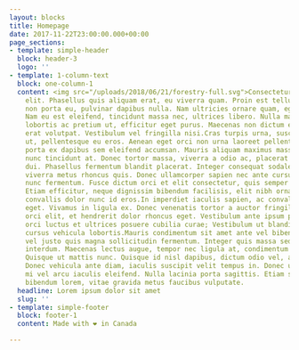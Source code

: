 ```yaml
---
layout: blocks
title: Homepage
date: 2017-11-22T23:00:00.000+00:00
page_sections:
- template: simple-header
  block: header-3
  logo: ''
- template: 1-column-text
  block: one-column-1
  content: <img src="/uploads/2018/06/21/forestry-full.svg">Consectetur adipiscing
    elit. Phasellus quis aliquam erat, eu viverra quam. Proin est tellus, eleifend
    non porta eu, pulvinar dapibus nulla. Nam ultricies ornare quam, eget mattis turpis.
    Nam eu est eleifend, tincidunt massa nec, ultrices libero. Nulla magna nulla,
    lobortis ac pretium ut, efficitur eget purus. Maecenas non dictum ex. Aliquam
    erat volutpat. Vestibulum vel fringilla nisi.Cras turpis urna, suscipit et tristique
    ut, pellentesque eu eros. Aenean eget orci non urna laoreet pellentesque. Vivamus
    porta ex dapibus sem eleifend accumsan. Mauris aliquam maximus massa, eu luctus
    nunc tincidunt at. Donec tortor massa, viverra a odio ac, placerat sollicitudin
    dui. Phasellus fermentum blandit placerat. Integer consequat sodales tortor, at
    viverra metus rhoncus quis. Donec ullamcorper sapien nec ante cursus, et cursus
    nunc fermentum. Fusce dictum orci et elit consectetur, quis semper turpis lobortis.
    Etiam efficitur, neque dignissim bibendum facilisis, elit nibh ornare enim, eget
    convallis dolor nunc id eros.In imperdiet iaculis sapien, ac convallis erat consequat
    eget. Vivamus in ligula ex. Donec venenatis tortor a auctor fringilla. Sed pharetra
    orci elit, et hendrerit dolor rhoncus eget. Vestibulum ante ipsum primis in faucibus
    orci luctus et ultrices posuere cubilia curae; Vestibulum ut blandit enim. Aliquam
    cursus vehicula lobortis.Mauris condimentum sit amet ante vel bibendum. Aliquam
    vel justo quis magna sollicitudin fermentum. Integer quis massa sed augue blandit
    interdum. Maecenas lectus augue, tempor nec ligula at, condimentum auctor diam.
    Quisque ut mattis nunc. Quisque id nisl dapibus, dictum odio vel, accumsan lorem.
    Donec vehicula ante diam, iaculis suscipit velit tempus in. Donec ullamcorper
    mi vel arcu iaculis eleifend. Nulla lacinia porta sagittis. Etiam sollicitudin
    bibendum lorem, vitae gravida metus faucibus vulputate.
  headline: Lorem ipsum dolor sit amet
  slug: ''
- template: simple-footer
  block: footer-1
  content: Made with ❤︎ in Canada

---
```

